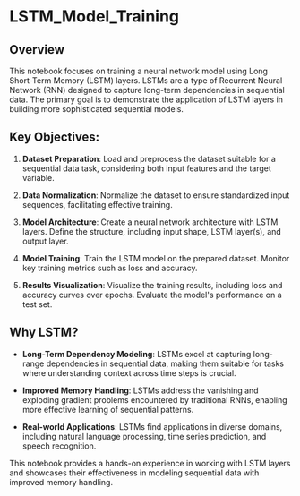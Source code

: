 # LSTM_Model_Training

## Overview

This notebook focuses on training a neural network model using Long Short-Term Memory (LSTM) layers. LSTMs are a type of Recurrent Neural Network (RNN) designed to capture long-term dependencies in sequential data. The primary goal is to demonstrate the application of LSTM layers in building more sophisticated sequential models.

## Key Objectives:

1. **Dataset Preparation**: Load and preprocess the dataset suitable for a sequential data task, considering both input features and the target variable.

2. **Data Normalization**: Normalize the dataset to ensure standardized input sequences, facilitating effective training.

3. **Model Architecture**: Create a neural network architecture with LSTM layers. Define the structure, including input shape, LSTM layer(s), and output layer.

4. **Model Training**: Train the LSTM model on the prepared dataset. Monitor key training metrics such as loss and accuracy.

5. **Results Visualization**: Visualize the training results, including loss and accuracy curves over epochs. Evaluate the model's performance on a test set.

## Why LSTM?

- **Long-Term Dependency Modeling**: LSTMs excel at capturing long-range dependencies in sequential data, making them suitable for tasks where understanding context across time steps is crucial.

- **Improved Memory Handling**: LSTMs address the vanishing and exploding gradient problems encountered by traditional RNNs, enabling more effective learning of sequential patterns.

- **Real-world Applications**: LSTMs find applications in diverse domains, including natural language processing, time series prediction, and speech recognition.

This notebook provides a hands-on experience in working with LSTM layers and showcases their effectiveness in modeling sequential data with improved memory handling.
